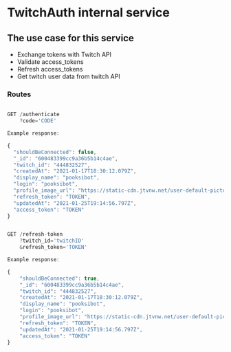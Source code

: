 # TwitchAuth internal service

## The use case for this service

- Exchange tokens with Twitch API
- Validate access_tokens
- Refresh access_tokens
- Get twitch user data from twitch API

### Routes

```js

GET /authenticate
    ?code='CODE'

Example response:

{
  "shouldBeConnected": false,
  "_id": "600483399cc9a36b5b14c4ae",
  "twitch_id": "444832527",
  "createdAt": "2021-01-17T18:30:12.079Z",
  "display_name": "pooksibot",
  "login": "pooksibot",
  "profile_image_url": "https://static-cdn.jtvnw.net/user-default-pictures-uv/de130ab0-def7-11e9-b668-784f43822e80-profile_image-300x300.png",
  "refresh_token": "TOKEN",
  "updatedAt": "2021-01-25T19:14:56.797Z",
  "access_token": "TOKEN"
}

```

```js

GET /refresh-token
    ?twitch_id='twitchID'
    &refresh_token='TOKEN'

Example response:

{
    "shouldBeConnected": true,
    "_id": "600483399cc9a36b5b14c4ae",
    "twitch_id": "444832527",
    "createdAt": "2021-01-17T18:30:12.079Z",
    "display_name": "pooksibot",
    "login": "pooksibot",
    "profile_image_url": "https://static-cdn.jtvnw.net/user-default-pictures-uv/de130ab0-def7-11e9-b668-784f43822e80-profile_image-300x300.png",
    "refresh_token": "TOKEN",
    "updatedAt": "2021-01-25T19:14:56.797Z",
    "access_token": "TOKEN"
}

```
